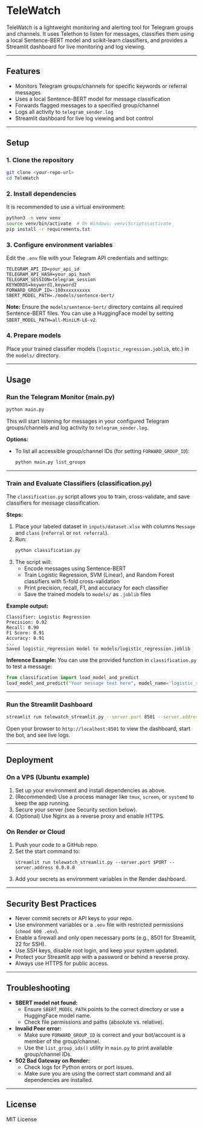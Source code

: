 
# TeleWatch

TeleWatch is a lightweight monitoring and alerting tool for Telegram groups and channels. It uses Telethon to listen for messages, classifies them using a local Sentence-BERT model and scikit-learn classifiers, and provides a Streamlit dashboard for live monitoring and log viewing.

---

## Features
- Monitors Telegram groups/channels for specific keywords or referral messages
- Uses a local Sentence-BERT model for message classification
- Forwards flagged messages to a specified group/channel
- Logs all activity to `telegram_sender.log`
- Streamlit dashboard for live log viewing and bot control

---

## Setup

### 1. Clone the repository
```bash
git clone <your-repo-url>
cd TeleWatch
```

### 2. Install dependencies
It is recommended to use a virtual environment:
```bash
python3 -m venv venv
source venv/bin/activate  # On Windows: venv\Scripts\activate
pip install -r requirements.txt
```

### 3. Configure environment variables
Edit the `.env` file with your Telegram API credentials and settings:
```
TELEGRAM_API_ID=your_api_id
TELEGRAM_API_HASH=your_api_hash
TELEGRAM_SESSION=telegram_session
KEYWORDS=keyword1,keyword2
FORWARD_GROUP_ID=-100xxxxxxxxxx
SBERT_MODEL_PATH=./models/sentence-bert/
```

**Note:** Ensure the `models/sentence-bert/` directory contains all required Sentence-BERT files. You can use a HuggingFace model by setting `SBERT_MODEL_PATH=all-MiniLM-L6-v2`.

### 4. Prepare models
Place your trained classifier models (`logistic_regression.joblib`, etc.) in the `models/` directory.

---

## Usage


### Run the Telegram Monitor (main.py)
```bash
python main.py
```
This will start listening for messages in your configured Telegram groups/channels and log activity to `telegram_sender.log`.

**Options:**
- To list all accessible group/channel IDs (for setting `FORWARD_GROUP_ID`):
  ```bash
  python main.py list_groups
  ```

---

### Train and Evaluate Classifiers (classification.py)
The `classification.py` script allows you to train, cross-validate, and save classifiers for message classification.

**Steps:**
1. Place your labeled dataset in `inputs/dataset.xlsx` with columns `Message` and `class` (`referral` or `not referral`).
2. Run:
	```bash
	python classification.py
	```
3. The script will:
	- Encode messages using Sentence-BERT
	- Train Logistic Regression, SVM (Linear), and Random Forest classifiers with 5-fold cross-validation
	- Print precision, recall, F1, and accuracy for each classifier
	- Save the trained models to `models/` as `.joblib` files

**Example output:**
```
Classifier: Logistic Regression
Precision: 0.92
Recall: 0.90
F1 Score: 0.91
Accuracy: 0.91
...
Saved logistic_regression model to models/logistic_regression.joblib
```

**Inference Example:**
You can use the provided function in `classification.py` to test a message:
```python
from classification import load_model_and_predict
load_model_and_predict("Your message text here", model_name='logistic_regression')
```

---

### Run the Streamlit Dashboard
```bash
streamlit run telewatch_streamlit.py --server.port 8501 --server.address 0.0.0.0
```
Open your browser to `http://localhost:8501` to view the dashboard, start the bot, and see live logs.

---

## Deployment

### On a VPS (Ubuntu example)
1. Set up your environment and install dependencies as above.
2. (Recommended) Use a process manager like `tmux`, `screen`, or `systemd` to keep the app running.
3. Secure your server (see Security section below).
4. (Optional) Use Nginx as a reverse proxy and enable HTTPS.

### On Render or Cloud
1. Push your code to a GitHub repo.
2. Set the start command to:
	 ```
	 streamlit run telewatch_streamlit.py --server.port $PORT --server.address 0.0.0.0
	 ```
3. Add your secrets as environment variables in the Render dashboard.

---

## Security Best Practices
- Never commit secrets or API keys to your repo.
- Use environment variables or a `.env` file with restricted permissions (`chmod 600 .env`).
- Enable a firewall and only open necessary ports (e.g., 8501 for Streamlit, 22 for SSH).
- Use SSH keys, disable root login, and keep your system updated.
- Protect your Streamlit app with a password or behind a reverse proxy.
- Always use HTTPS for public access.

---

## Troubleshooting
- **SBERT model not found:**
	- Ensure `SBERT_MODEL_PATH` points to the correct directory or use a HuggingFace model name.
	- Check file permissions and paths (absolute vs. relative).
- **Invalid Peer error:**
	- Make sure `FORWARD_GROUP_ID` is correct and your bot/account is a member of the group/channel.
	- Use the `list_group_ids()` utility in `main.py` to print available group/channel IDs.
- **502 Bad Gateway on Render:**
	- Check logs for Python errors or port issues.
	- Make sure you are using the correct start command and all dependencies are installed.

---

## License
MIT License
